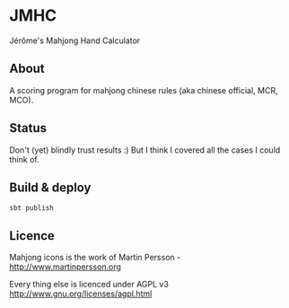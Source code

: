 JMHC
====

Jérôme's Mahjong Hand Calculator

About
-----

A scoring program for mahjong chinese rules (aka chinese official, MCR, MCO).

Status
------

Don't (yet) blindly trust results :)
But I think I covered all the cases I could think of.


Build & deploy
--------------
 
    sbt publish


Licence
-------
Mahjong icons is the work of Martin Persson - http://www.martinpersson.org

Every thing else is licenced under AGPL v3
http://www.gnu.org/licenses/agpl.html
